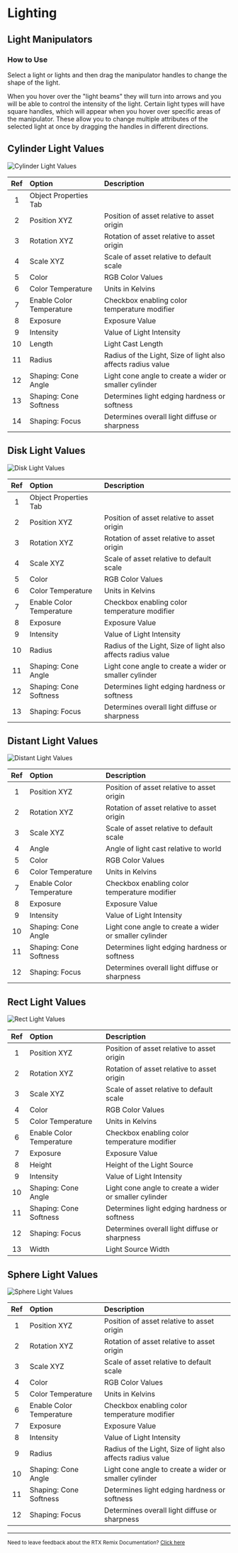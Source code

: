 # Lighting

## Light Manipulators

### How to Use
Select a light or lights and then drag the manipulator handles to change the shape of the light.

When you hover over the "light beams" they will turn into arrows and you will be able to control the intensity of the light. Certain light types will have square handles, which will appear when you hover over specific areas of the manipulator. These allow you to change multiple attributes of the selected light at once by dragging the handles in different directions.

## Cylinder Light Values

![Cylinder Light Values](../data/images/remix-lighting-001.png)

| Ref | Option | Description |
|:---:|:------|:-------|
| 1 | Object Properties Tab |  |
| 2 | Position XYZ | Position of asset relative to asset origin |
| 3 | Rotation XYZ | Rotation of asset relative to asset origin |
| 4 | Scale XYZ | Scale of asset relative to default scale |
| 5 | Color | RGB Color Values |
| 6 | Color Temperature | Units in Kelvins |
| 7 | Enable Color Temperature | Checkbox enabling color temperature modifier |
| 8 | Exposure | Exposure Value |
| 9 | Intensity | Value of Light Intensity |
| 10 | Length | Light Cast Length |
| 11 | Radius | Radius of the Light, Size of light also affects radius value |
| 12 | Shaping: Cone Angle | Light cone angle to create a wider or smaller cylinder |
| 13 | Shaping: Cone Softness | Determines light edging hardness or softness |
| 14 | Shaping: Focus | Determines overall light diffuse or sharpness |

## Disk Light Values

![Disk Light Values](../data/images/remix-lighting-002.png)

| Ref | Option | Description |
|:---:|:------|:-------|
| 1 | Object Properties Tab |  |
| 2 | Position XYZ | Position of asset relative to asset origin |
| 3 | Rotation XYZ | Rotation of asset relative to asset origin |
| 4 | Scale XYZ | Scale of asset relative to default scale |
| 5 | Color | RGB Color Values |
| 6 | Color Temperature | Units in Kelvins |
| 7 | Enable Color Temperature | Checkbox enabling color temperature modifier |
| 8 | Exposure | Exposure Value |
| 9 | Intensity | Value of Light Intensity |
| 10 | Radius | Radius of the Light, Size of light also affects radius value |
| 11 | Shaping: Cone Angle | Light cone angle to create a wider or smaller cylinder |
| 12 | Shaping: Cone Softness | Determines light edging hardness or softness |
| 13 | Shaping: Focus | Determines overall light diffuse or sharpness |


## Distant Light Values

![Distant Light Values](../data/images/remix-lighting-003.png)

| Ref | Option | Description |
|:---:|:------|:-------|
| 1 | Position XYZ | Position of asset relative to asset origin |
| 2 | Rotation XYZ | Rotation of asset relative to asset origin |
| 3 | Scale XYZ | Scale of asset relative to default scale |
| 4 | Angle | Angle of light cast relative to world |
| 5 | Color | RGB Color Values |
| 6 | Color Temperature | Units in Kelvins |
| 7 | Enable Color Temperature | Checkbox enabling color temperature modifier |
| 8 | Exposure | Exposure Value |
| 9 | Intensity | Value of Light Intensity |
| 10 | Shaping: Cone Angle | Light cone angle to create a wider or smaller cylinder |
| 11 | Shaping: Cone Softness | Determines light edging hardness or softness |
| 12 | Shaping: Focus | Determines overall light diffuse or sharpness |


## Rect Light Values

![Rect Light Values](../data/images/remix-lighting-005.png)

| Ref | Option | Description |
|:---:|:------|:-------|
| 1 | Position XYZ | Position of asset relative to asset origin |
| 2 | Rotation XYZ | Rotation of asset relative to asset origin |
| 3 | Scale XYZ | Scale of asset relative to default scale |
| 4 | Color | RGB Color Values |
| 5 | Color Temperature | Units in Kelvins |
| 6 | Enable Color Temperature | Checkbox enabling color temperature modifier |
| 7 | Exposure | Exposure Value |
| 8 | Height | Height of the Light Source |
| 9 | Intensity | Value of Light Intensity |
| 10 | Shaping: Cone Angle | Light cone angle to create a wider or smaller cylinder |
| 11 | Shaping: Cone Softness | Determines light edging hardness or softness |
| 12 | Shaping: Focus | Determines overall light diffuse or sharpness |
| 13 | Width | Light Source Width


## Sphere Light Values

![Sphere Light Values](../data/images/remix-lighting-006.png)

| Ref | Option | Description |
|:---:|:------|:-------|
| 1 | Position XYZ | Position of asset relative to asset origin |
| 2 | Rotation XYZ | Rotation of asset relative to asset origin |
| 3 | Scale XYZ | Scale of asset relative to default scale |
| 4 | Color | RGB Color Values |
| 5 | Color Temperature | Units in Kelvins |
| 6 | Enable Color Temperature | Checkbox enabling color temperature modifier |
| 7 | Exposure | Exposure Value |
| 8 | Intensity | Value of Light Intensity |
| 9 | Radius | Radius of the Light, Size of light also affects radius value |
| 10 | Shaping: Cone Angle | Light cone angle to create a wider or smaller cylinder |
| 11 | Shaping: Cone Softness | Determines light edging hardness or softness |
| 12 | Shaping: Focus | Determines overall light diffuse or sharpness |

***
<sub> Need to leave feedback about the RTX Remix Documentation?  [Click here](https://github.com/NVIDIAGameWorks/rtx-remix/issues/new?assignees=nvdamien&labels=documentation%2Cfeedback%2Ctriage&projects=&template=documentation_feedback.yml&title=%5BDocumentation+feedback%5D%3A+) </sub>

